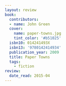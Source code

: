 ```yaml
---
layout: review
book:
  contributors:
  - name: John Green
  cover:
    name: paper-towns.jpg
    tint_color: '#b51025'
  isbn10: 014241493X
  isbn13: '9780142414934'
  publication_year: 2009
  title: Paper Towns
  tags:
    - fiction
review:
  date_read: 2015-04
---
```

